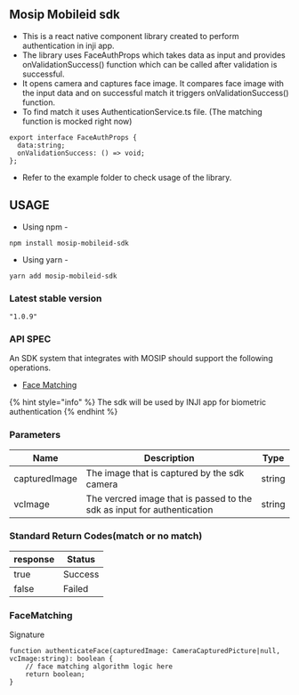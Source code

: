 ## Mosip Mobileid sdk
- This is a react native component library created to perform authentication in inji app.  
- The library uses FaceAuthProps which takes data as input and provides onValidationSuccess() function which can be called after validation is successful.  
- It opens camera and captures face image. It compares face image with the input data and on successful match it triggers onValidationSuccess() function.
- To find match it uses AuthenticationService.ts file. (The matching function is mocked right now) 
```
export interface FaceAuthProps {
  data:string;
  onValidationSuccess: () => void;
};
```
- Refer to the example folder to check usage of the library.

## USAGE
- Using npm -
```
npm install mosip-mobileid-sdk
```
- Using yarn -
```
yarn add mosip-mobileid-sdk
```

### Latest stable version
```
"1.0.9"
```

### API SPEC
An SDK system that integrates with MOSIP should support the following operations. 
* [Face Matching](#FaceMatching)

{% hint style="info" %}
The sdk will be used by INJI app for biometric authentication
{% endhint %}

### Parameters
Name | Description | Type
-----|-------------|--------------
capturedImage | The image that is captured by the sdk camera | string
vcImage | The vercred image that is passed to the sdk as input for authentication | string

### Standard Return Codes(match or no match)
response | Status
-----|---------
true | Success
false | Failed

### FaceMatching
Signature 
```
function authenticateFace(capturedImage: CameraCapturedPicture|null, vcImage:string): boolean {
    // face matching algorithm logic here
    return boolean;
}
```
